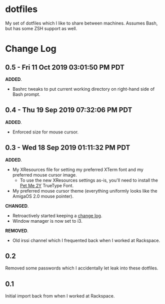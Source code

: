 # dotfiles

My set of dotfiles which I like to share between machines.  Assumes Bash, but has some ZSH support as well.


# Change Log

## 0.5 - Fri 11 Oct 2019 03:01:50 PM PDT

**ADDED**.

* Bashrc tweaks to put current working directory on right-hand side of Bash prompt.

## 0.4 - Thu 19 Sep 2019 07:32:06 PM PDT

**ADDED**.

* Enforced size for mouse cursor.

## 0.3 - Wed 18 Sep 2019 01:11:32 PM PDT


**ADDED**.

* My XResources file for setting my preferred XTerm font and my preferred mouse cursor image.
    - To use the new XResources settings as-is, you'll need to install the [Pet Me 2Y](https://www.kreativekorp.com/software/fonts/c64.shtml) TrueType Font.
* My preferred mouse cursor theme (everything uniformly looks like the AmigaOS 2.0 mouse pointer).

**CHANGED**.

* Retroactively started keeping a [change log](https://keepachangelog.com/).
* Window manager is now set to i3.

**REMOVED**.

* Old irssi channel which I frequented back when I worked at Rackspace.


## 0.2

Removed some passwords which I accidentally let leak into these dotfiles.


## 0.1

Initial import back from when I worked at Rackspace.
